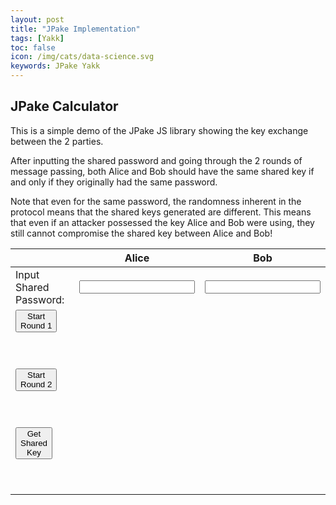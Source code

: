 ```yaml
---
layout: post
title: "JPake Implementation"
tags: [Yakk]
toc: false
icon: /img/cats/data-science.svg
keywords: JPake Yakk
---
```


<!-- {% assign img-url = '/img/post/yakk/jpake' %} -->

## JPake Calculator

This is a simple demo of the JPake JS library showing the key exchange between the 2 parties. 

After inputting the shared password and going through the 2 rounds of message passing, both Alice and Bob should have the same shared key if and only if they originally had the same password. 

Note that even for the same password, the randomness inherent in the protocol means that the shared keys generated are different. This means that even if an attacker possessed the key Alice and Bob were using, they still cannot compromise the shared key between Alice and Bob!

<!-- |                                                                               | Alice                            | Bob                            |
| ----------------------------------------------------------------------------- | -------------------------------- | ------------------------------ |
| Input <br/>Shared Password:                                                   | <input id="AliceSecret"></input> | <input id="BobSecret"></input> |
| <button id="round1btn" class="button blue">Start<br/>Round 1</button>         | <pre id="AliceMsg1"></pre>       | <pre id="BobMsg1"></pre>       |
| <button id="round2btn" class="button blue">Start<br/>Round 2</button>         | <pre id="AliceMsg2"></pre>       | <pre id="BobMsg2"></pre>       |
| <button id="sharedkeybtn" class="button blue">Get<br/>Shared<br/>Key</button> | <pre id="alicesharedkey"></pre>  | <pre id="bobsharedkey"></pre>  | -->

<table style="width:">
    <thead>
        <tr>
            <th style="width:200px"></th>
            <th>Alice</th>
            <th>Bob</th>
        </tr>
    </thead>
    <tbody>
        <tr>
            <td>Input<br/>Shared Password:</td>
            <td><input id="AliceSecret"></input></td>
            <td><input id="BobSecret"></input></td>
        </tr>
        <tr>
            <td><button id="round1btn" class="button blue">Start<br/>Round 1</button><p id="round1errmsg" style="text-align:center;color:red;"><br/></p></td>
            <td><pre id="AliceMsg1"></pre></td>
            <td><pre id="BobMsg1"></pre></td>
        </tr>
        <tr>
            <td><button id="round2btn" class="button blue">Start<br/>Round 2</button><p id="round2errmsg" style="text-align:center;color=red;"><br/></p></td>
            <td><pre id="AliceMsg2"></pre></td>
            <td><pre id="BobMsg2"></pre></td>
        </tr>
        <tr>
            <td><button id="sharedkeybtn" class="button blue">Get<br/>Shared<br/>Key</button><p id="sharedkeyerrmsg" style="text-align:center;color:red;"><br/></p></td>
            <td><pre id="alicesharedkey"></pre></td>
            <td><pre id="bobsharedkey"></pre></td>
        </tr>
    </tbody>

</table>



<script src="/posts/yakk/jpake.js"></script>
<script>
    var AliceSecretElem = document.getElementById("AliceSecret")
    var BobSecretElem = document.getElementById("BobSecret")

    var AliceRound1MsgElem = document.getElementById("AliceMsg1")
    var BobRound1MsgElem = document.getElementById("BobMsg1")

    var AliceRound2MsgElem = document.getElementById("AliceMsg2")
    var BobRound2MsgElem = document.getElementById("BobMsg2")

    var AliceSharedKeyMsgElem = document.getElementById("alicesharedkey")
    var BobSharedKeyMsgElem = document.getElementById("bobsharedkey")

    var round1btn = document.getElementById("round1btn")
    var round2btn = document.getElementById("round2btn")
    var sharedkeybtn = document.getElementById("sharedkeybtn")

    <!-- A bit of a hack to make the table expand to fit the whole screen  -->
    AliceSecretElem.parentElement.parentElement.parentElement.parentElement.parentElement.style.width = "80vw"

    function prettify(jsonString) {
        // wrap strings by breaking a newline every comma
        return JSON.stringify(JSON.parse(jsonString),null,2);
    }

    var pakeA, pakeB
    var msgA1, msgB1
    var msgA2, msgB2

    function onStartRound1() {

        // Clear all other msgelems
        AliceRound2MsgElem.textContent = ""
        BobRound2MsgElem.textContent = ""

        AliceSharedKeyMsgElem.textContent = ""
        BobSharedKeyMsgElem.textContent = ""

        round1errmsg.textContent = ""
        round2errmsg.textContent = ""
        sharedkeyerrmsg.textContent = ""

        var aliceSecret = AliceSecretElem.value
        var bobSecret = BobSecretElem.value

        pakeA = new jpake.JPake(aliceSecret)
        pakeB = new jpake.JPake(bobSecret)

        try {
            msgA1 = pakeA.GetRound1Message()
            msgB1 = pakeB.GetRound1Message()
        } catch(err) {
            round1errmsg.textContent = err
            throw(err)
        }
        
        const secretstr = "Alice Secret Input: " + aliceSecret + "\n\n"

        const Astr = secretstr + "===Alice Message To Bob===\n" + prettify(msgA1)
        const Bstr = secretstr + "===Bob Message To Alice===\n" + prettify(msgB1)

        AliceRound1MsgElem.textContent = Astr
        BobRound1MsgElem.textContent = Bstr
    }

    function onStartRound2() {

        try {
            msgA2 = pakeA.GetRound2Message(msgB1)
            msgB2 = pakeB.GetRound2Message(msgA1)
        } catch(err) {
            round2errmsg.textContent = err
            throw(err)
        }

        const Astr = "===Alice Message To Bob===\n" + prettify(msgA2)
        const Bstr = "===Bob Message To Alice===\n" + prettify(msgB2)

        AliceRound2MsgElem.textContent = Astr
        BobRound2MsgElem.textContent = Bstr
    }

    function onGetSharedKey() {

        try {
            const keyA = pakeA.ComputeSharedKey(msgB2)
            const keyB = pakeB.ComputeSharedKey(msgA2)

            if (keyA != keyB) {
                sharedkeyerrmsg.textContent = "Keys are not the same!"
            }

            const Astr = "===Alice's Shared Key===\n" + keyA
            const Bstr = "===Bob's Shared Key===\n" + keyB

            AliceSharedKeyMsgElem.textContent = Astr
        BobSharedKeyMsgElem.textContent = Bstr
        } catch(err) {
            sharedkeyerrmsg.textContent = err
            throw(err)
        }
        
    }

    round1btn.onclick = onStartRound1
    round2btn.onclick = onStartRound2
    sharedkeybtn.onclick = onGetSharedKey

</script>